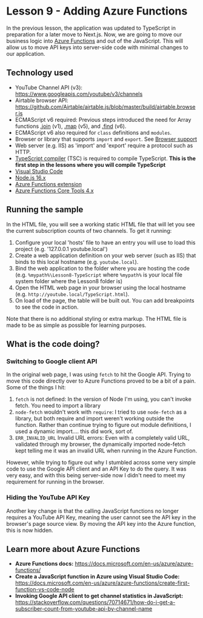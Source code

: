 # Lesson 9 - Adding Azure Functions

In the previous lesson, the application was updated to TypeScript in preparation for a later move to Next.js. Now, we are going to move our business logic into [Azure Functions](https://docs.microsoft.com/en-us/azure/azure-functions/) and out of the JavaScript. This will allow us to move API keys into server-side code with minimal changes to our application.

## Technology used
- YouTube Channel API (v3): https://www.googleapis.com/youtube/v3/channels
- Airtable browser API: https://github.com/Airtable/airtable.js/blob/master/build/airtable.browser.js
- ECMAScript v6 required: Previous steps introduced the need for Array functions [.join](https://developer.mozilla.org/en-US/docs/Web/JavaScript/Reference/Global_Objects/Array/join) (v1), [.map](https://developer.mozilla.org/en-US/docs/Web/JavaScript/Reference/Global_Objects/Array/map) (v5), and [.find](https://developer.mozilla.org/en-US/docs/Web/JavaScript/Reference/Global_Objects/Array/find) (v6).
- ECMAScript v6 also required for `class` definitions and `modules`.
- Browser or library that supports `import` and `export`. See [Browser support](https://developer.mozilla.org/en-US/docs/Web/JavaScript/Guide/Modules#browser_support)
- Web server (e.g. IIS) as 'import' and 'export' require a protocol such as HTTP. 
- [TypeScript compiler](https://code.visualstudio.com/docs/typescript/typescript-tutorial#_install-the-typescript-compiler) (TSC) is required to compile TypeScript. **This is the first step in the lessons where you will compile TypeScript**
- [Visual Studio Code](https://code.visualstudio.com/)
- [Node.js 16.x](https://nodejs.org/en/download/releases/)
- [Azure Functions extension](https://marketplace.visualstudio.com/items?itemName=ms-azuretools.vscode-azurefunctions)
- [Azure Functions Core Tools 4.x](https://docs.microsoft.com/en-us/azure/azure-functions/functions-run-local?tabs=v4%2Cwindows%2Ccsharp%2Cportal%2Cbash#install-the-azure-functions-core-tools)

## Running the sample
In the HTML file, you will see a working static HTML file that will let you see the current subscription counts of two channels. To get it running:

1. Configure your local 'hosts' file to have an entry you will use to load this project (e.g. '127.0.0.1	youtube.local')
1. Create a web application definition on your web server (such as IIS) that binds to this local hostname (e.g. `youtube.local`).
1. Bind the web application to the folder where you are hosting the code (e.g. `%mypath%\Lesson8-TypeScript` where `%mypath%` is your local file system folder where the Lesson8 folder is)
1. Open the HTML web page in your browser using the local hostname (e.g. `http://youtube.local/TypeScript.html`). 
1. On load of the page, the table will be built out. You can add breakpoints to see the code in action.

Note that there is no additional styling or extra markup. The HTML file is made to be as simple as possible for learning purposes.

## What is the code doing?

### Switching to Google client API
In the original web page, I was using `fetch` to hit the Google API. Trying to move this code directly over to Azure Functions proved to be a bit of a pain. Some of the things I hit:

1. `fetch` is not defined: In the version of Node I'm using, you can't invoke fetch. You need to import a library
2. `node-fetch` wouldn't work with `require`: I tried to use `node-fetch` as a library, but both require and import weren't working outside the function. Rather than continue trying to figure out module definitions, I used a dynamic import.... this did work, sort of.
3. `ERR_INVALID_URL` Invalid URL errors: Even with a completely valid URL, validated through my browser, the dynamically imported node-fetch kept telling me it was an invalid URL when running in the Azure Function.

However, while trying to figure out why I stumbled across some very simple code to use the Google API client and an API Key to do the query. It was very easy, and with this being server-side now I didn't need to meet my requirement for running in the browser.

### Hiding the YouTube API Key
Another key change is that the calling JavaScript functions no longer requires a YouTube API Key, meaning the user cannot see the API key in the browser's page source view. By moving the API key into the Azure function, this is now hidden.

## Learn more about Azure Functions

 * **Azure Functions docs:** https://docs.microsoft.com/en-us/azure/azure-functions/
 * **Create a JavaScript function in Azure using Visual Studio Code:** https://docs.microsoft.com/en-us/azure/azure-functions/create-first-function-vs-code-node 
 * **Invoking Google API client to get channel statistics in JavaScript:** https://stackoverflow.com/questions/70714671/how-do-i-get-a-subscriber-count-from-youtube-api-by-channel-name